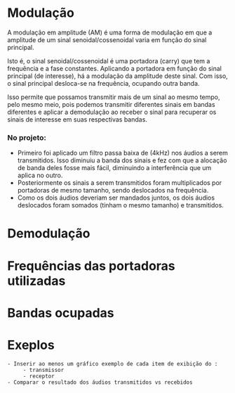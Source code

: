 # Modulação
A modulação em amplitude (AM) é uma forma de modulação em que a amplitude de um sinal senoidal/cossenoidal varia em função do sinal principal.

Isto é, o sinal senoidal/cossenoidal é uma portadora (carry) que tem a frequência e a fase constantes. Aplicando a portadora em função do sinal principal (de interesse), há a modulação da amplitude deste sinal. Com isso, o sinal principal desloca-se na frequência, ocupando outra banda.

Isso permite que possamos transmitir mais de um sinal ao mesmo tempo, pelo mesmo meio, pois podemos transmitir diferentes sinais em bandas diferentes e aplicar a demodulação ao receber o sinal para recuperar os sinais de interesse em suas respectivas bandas.

### No projeto:
- Primeiro foi aplicado um filtro passa baixa de (4kHz) nos áudios a serem transmitidos. Isso diminuiu a banda dos sinais e fez com que a alocação de banda deles fosse mais fácil, diminuindo a interferência que um aplica no outro.
- Posteriormente os sinais a serem transmitidos foram multiplicados por portadoras de mesmo tamanho, sendo deslocados na frequência.
- Como os dois áudios deveriam ser mandados juntos, os dois áudios deslocados foram somados (tinham o mesmo tamanho) e transmitidos.

# Demodulação


# Frequências das portadoras utilizadas


# Bandas ocupadas

# Exeplos
    - Inserir ao menos um gráfico exemplo de cada item de exibição do :
         - transmissor
         - receptor
    - Comparar o resultado dos áudios transmitidos vs recebidos 

